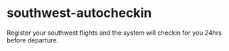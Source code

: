 # southwest-autocheckin
Register your southwest flights and the system will checkin for you 24hrs before departure.
